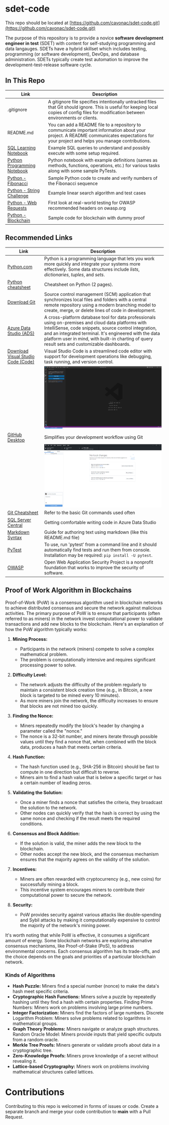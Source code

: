 # sdet-code
This repo should be located at [https://github.com/cavonac/sdet-code.git](https://github.com/cavonac/sdet-code.git)

The purpose of this repository is to provide a novice **software development engineer in test** (SDET) with content for self-studying programming and data langauges. SDETs have a hybrid skillset which includes testing, programming (or software development), DevOps, and database administration. SDETs typically create test automation to improve the development-test-release software cycle.

## In This Repo

| Link | Description |
| ---- | ----------- |
| .gitignore | A gitignore file specifies intentionally untracked files that Git should ignore. This is useful for keeping local copies of config files for modification between environments or clients.
| README.md | You can add a README file to a repository to communicate important information about your project. A README communicates expectations for your project and helps you manage contributions.
[SQL Learning Notebook](SqlLearning.ipynb) | Example SQL queries to understand and possibly execute with some setup required.
|[Python Programming Notebook](PythonProgramming.ipynb) | Python notebook with example definitions (sames as methods, functions, operations, etc.) for various tasks along with some sample PyTests.
| [Python - Fibonacci](test_fibonacci.py) | Sample Python code to create and verify numbers of the Fibonacci sequence
| [Python - String Challenge](test_string_challenges.py) | Example linear search algorithm and test cases
| [Python - Web Requests](test_web_requests.py) | First look at real-world testing for OWASP recommended headers on owasp.org
|[Python - Blockchain](test_blockchain.py) | Sample code for blockchain with dummy proof


## Recommended Links
| Link | Description |
| ---- | ----------- |
| [Python.com](https://www.python.org/) | Python is a programming language that lets you work more quickly and integrate your systems more effectively. Some data structures include <i>lists</i>, <i>dictionaries</i>, <i>tuples</i>, and <i>sets</i>. 
| [Python cheatsheet](https://perso.limsi.fr/pointal/_media/python:cours:mementopython3-english.pdf) | Cheatsheet on Python (2 pages). 
| [Download Git](https://git-scm.com/downloads) | Source control management (SCM) application that synchronizes local files and folders with a central remote repository using a modern branching model to create, merge, or delete lines of code in development.
| [Azure Data Studio (ADS)](https://aka.ms/azuredatastudio) | A cross-platform database tool for data professionals using on-premises and cloud data platforms with IntelliSense, code snippets, source control integration, and an integrated terminal. It's engineered with the data platform user in mind, with built-in charting of query result sets and customizable dashboards. 
| [Download Visual Studio Code (Code)](https://code.visualstudio.com/Download) | Visual Studio Code is a streamlined code editor with support for development operations like debugging, task running, and version control. 
| |![](img/code.png)
| [GitHub Desktop](https://desktop.github.com) | Simplifies your development workflow using Git
| | ![](img/ghd.png)
| [Git Cheatsheet](https://training.github.com/downloads/github-git-cheat-sheet/) | Refer to the basic Git commands used often
|[SQL Server Central](https://www.sqlservercentral.com/articles/getting-comfortable-writing-code-in-azure-data-studio) | Getting comfortable writing code in Azure Data Studio
| [Markdown Syntax](https://www.markdownguide.org/basic-syntax) | Guide for authoring text using markdown (like this README.md file)
| [PyTest](https://www.pytest.org/) | To use, run 'pytest' from a command line and it should automatically find tests and run them from console. Installation may be required: <code>pip install -U pytest</code>. 
| [OWASP](https://owasp.org) | Open Web Application Security Project is a nonprofit foundation that works to improve the security of software.

## Proof of Work Algorithm in Blockchains
Proof-of-Work (PoW) is a consensus algorithm used in blockchain networks to achieve distributed consensus and secure the network against malicious activities. The primary purpose of PoW is to ensure that participants (often referred to as miners) in the network invest computational power to validate transactions and add new blocks to the blockchain. Here's an explanation of how the PoW algorithm typically works:

1. **Mining Process:**
   - Participants in the network (miners) compete to solve a complex mathematical problem.
   - The problem is computationally intensive and requires significant processing power to solve.

2. **Difficulty Level:**
   - The network adjusts the difficulty of the problem regularly to maintain a consistent block creation time (e.g., in Bitcoin, a new block is targeted to be mined every 10 minutes).
   - As more miners join the network, the difficulty increases to ensure that blocks are not mined too quickly.

3. **Finding the Nonce:**
   - Miners repeatedly modify the block's header by changing a parameter called the "nonce."
   - The nonce is a 32-bit number, and miners iterate through possible values until they find a nonce that, when combined with the block data, produces a hash that meets certain criteria.

4. **Hash Function:**
   - The hash function used (e.g., SHA-256 in Bitcoin) should be fast to compute in one direction but difficult to reverse.
   - Miners aim to find a hash value that is below a specific target or has a certain number of leading zeros.

5. **Validating the Solution:**
   - Once a miner finds a nonce that satisfies the criteria, they broadcast the solution to the network.
   - Other nodes can quickly verify that the hash is correct by using the same nonce and checking if the result meets the required conditions.

6. **Consensus and Block Addition:**
   - If the solution is valid, the miner adds the new block to the blockchain.
   - Other nodes accept the new block, and the consensus mechanism ensures that the majority agrees on the validity of the solution.

7. **Incentives:**
   - Miners are often rewarded with cryptocurrency (e.g., new coins) for successfully mining a block.
   - This incentive system encourages miners to contribute their computational power to secure the network.

8. **Security:**
   - PoW provides security against various attacks like double-spending and Sybil attacks by making it computationally expensive to control the majority of the network's mining power.

It's worth noting that while PoW is effective, it consumes a significant amount of energy. Some blockchain networks are exploring alternative consensus mechanisms, like Proof-of-Stake (PoS), to address environmental concerns. Each consensus algorithm has its trade-offs, and the choice depends on the goals and priorities of a particular blockchain network.

### Kinds of Algorithms
- **Hash Puzzle:** Miners find a special number (nonce) to make the data's hash meet specific criteria.
- **Cryptographic Hash Functions:** Miners solve a puzzle by repeatedly hashing until they find a hash with certain properties.
Finding Prime Numbers: Miners work on problems involving large prime numbers.
- **Integer Factorization:** Miners find the factors of large numbers.
Discrete Logarithm Problem: Miners solve problems related to logarithms in mathematical groups.
- **Graph Theory Problems:** Miners navigate or analyze graph structures.
Random Oracle Model: Miners provide inputs that yield specific outputs from a random oracle.
- **Merkle Tree Proofs:** Miners generate or validate proofs about data in a cryptographic tree.
- **Zero-Knowledge Proofs:** Miners prove knowledge of a secret without revealing it.
- **Lattice-based Cryptography:** Miners work on problems involving mathematical structures called lattices.

# Contributions
Contributing to this repo is welcomed in forms of issues or code. Create a separate branch and merge your code contribution to **main** with a Pull Request.